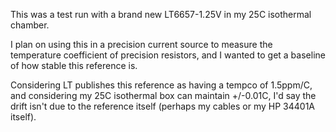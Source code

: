 This was a test run with a brand new LT6657-1.25V in my 25C isothermal chamber.

I plan on using this in a precision current source to measure the temperature coefficient of precision resistors, and I wanted to get a baseline of how stable this reference is.

Considering LT publishes this reference as having a tempco of 1.5ppm/C, and considering my 25C isothermal box can maintain +/-0.01C, I'd say the drift isn't due to the reference itself (perhaps my cables or my HP 34401A itself).

